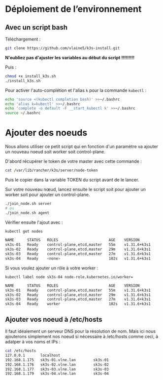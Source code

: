 # Déploiement de l’environnement

## Avec un script bash 

Téléchargement : 

```bash
git clone https://github.com/vlaine5/k3s-install.git
```


**N'oubliez pas d'ajuster les variables au début du script !!!!!!!!!**

Puis : 
```bash
chmod +x install_k3s.sh
./install_k3s.sh
```

Pour activer l'auto-complétion et l'alias `k` pour la commande `kubectl` : 

``` bash
echo 'source <(kubectl completion bash)' >>~/.bashrc
echo 'alias k=kubectl' >>~/.bashrc
echo 'complete -o default -F __start_kubectl k' >>~/.bashrc
source ~/.bashrc
```


# Ajouter des noeuds

Nous allons utiliser ce petit script qui en fonction d'un paramètre va ajouter un nouveau noeud soit worker soit control-plane.  

D'abord récupérer le token de votre master avec cette commande : 

```bash
cat /var/lib/rancher/k3s/server/node-token
```

Puis le copier dans la variable TOKEN du script avant de le lancer.

Sur votre nouveau nœud, lancez ensuite le script soit pour ajouter un worker soit pour ajouter un control-plane.

```bash
./join_node.sh server
# ou
./join_node.sh agent
```

Vérifier ensuite l'ajout avec :

```bash
kubectl get nodes
```

```bash
NAME      STATUS   ROLES                       AGE    VERSION
sk3s-01   Ready    control-plane,etcd,master   55m    v1.31.6+k3s1
sk3s-02   Ready    control-plane,etcd,master   29m    v1.31.6+k3s1
sk3s-03   Ready    control-plane,etcd,master   27m    v1.31.6+k3s1
sk3s-04   Ready    <none>                      102s   v1.31.6+k3s1
```

Si vous voulez ajouter un rôle à votre worker : 

```
kubectl label node sk3s-04 node-role.kubernetes.io/worker=
```

```bash
NAME      STATUS   ROLES                       AGE    VERSION
sk3s-01   Ready    control-plane,etcd,master   55m    v1.31.6+k3s1
sk3s-02   Ready    control-plane,etcd,master   29m    v1.31.6+k3s1
sk3s-03   Ready    control-plane,etcd,master   27m    v1.31.6+k3s1
sk3s-04   Ready    worker                      102s   v1.31.6+k3s1
```

## Ajouter vos noeud à /etc/hosts

Il faut idéalement un serveur DNS pour la résolution de nom. Mais ici nous ajouterons simplement nos noeud si nécessaire à /etc/hosts comme ceci, à adatper à vos noms et IPs : 

```bash
cat /etc/hosts
127.0.0.1       localhost
192.168.1.175   sk3s-01.vlne.lan        sk3s-01
192.168.1.176   sk3s-02.vlne.lan        sk3s-02
192.168.1.177   sk3s-03.vlne.lan        sk3s-03
192.168.1.179   sk3s-04.vlne.lan        sk3s-04
```

